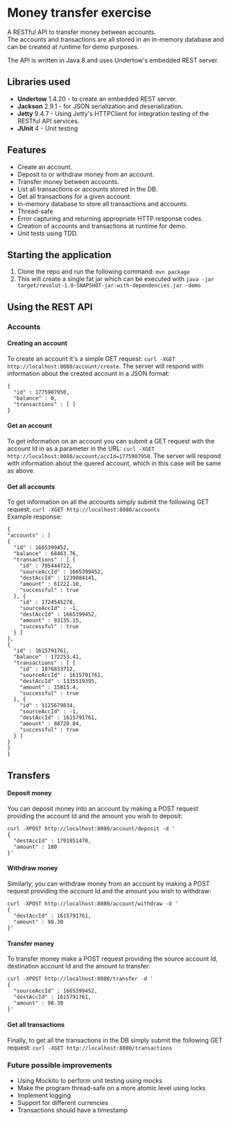 # Money transfer exercise

A RESTful API to transfer money between accounts.  
The accounts and transactions are all stored in an in-memory database and can be created at runtime for demo purposes.  

The API is written in Java 8 and uses Undertow's embedded REST server.

## Libraries used
- **Undertow** 1.4.20 - to create an embedded REST server.
- **Jackson** 2.9.1 - for JSON serialization and deserialization.
- **Jetty** 9.4.7 - Using Jetty's HTTPClient for integration testing of the RESTful API services.
- **JUnit** 4 - Unit testing

## Features
- Create an account.
- Deposit to or withdraw money from an account.
- Transfer money between accounts.
- List all transactions or accounts stored in the DB.
- Get all transactions for a given account.
- In-memory database to store all transactions and accounts.
- Thread-safe
- Error capturing and returning appropriate HTTP response codes.
- Creation of accounts and transactions at runtime for demo.
- Unit tests using TDD.

## Starting the application
1. Clone the repo and run the following command: `mvn package`
2. This will create a single fat jar which can be executed with `java -jar target/revolut-1.0-SNAPSHOT-jar-with-dependencies.jar -demo`

## Using the REST API
### Accounts
#### Creating an account  
To create an account it's a simple GET request: `curl -XGET http://localhost:8080/account/create`.
The server will respond with information about the created account in a JSON format:
```
{
  "id" : 1775907950,
  "balance" : 0,
  "transactions" : [ ]
}
```

#### Get an account
To get information on an account you can submit a GET request with the account Id in as a parameter in the URL: `curl -XGET http://localhost:8080/account/accId=1775907950`.
The server will respond with information about the quered account, which in this case will be same as above.

#### Get all accounts
To get information on all the accounts simply submit the following GET request: `curl -XGET http://localhost:8080/accounts`  
Example response:
```
{
"accounts" : [
{
  "id" : 1665399452,
  "balance" : 68463.76,
  "transactions" : [ {
    "id" : 795444722,
    "sourceAccId" : 1665399452,
    "destAccId" : 1239884141,
    "amount" : 61222.10,
    "successful" : true
  }, {
    "id" : 1724545278,
    "sourceAccId" : -1,
    "destAccId" : 1665399452,
    "amount" : 93135.15,
    "successful" : true
  } ]
},
{
  "id" : 1615791761,
  "balance" : 172253.41,
  "transactions" : [ {
    "id" : 1876833712,
    "sourceAccId" : 1615791761,
    "destAccId" : 1335519395,
    "amount" : 15815.4,
    "successful" : true
  }, {
    "id" : 1125679834,
    "sourceAccId" : -1,
    "destAccId" : 1615791761,
    "amount" : 88728.84,
    "successful" : true
  } ]
}
]
}
```

## Transfers
#### Deposit money
You can deposit money into an account by making a POST request providing the account Id and the amount you wish to deposit:
```
curl -XPOST http://localhost:8080/account/deposit -d '
{
  "destAccId" : 1791851470,
  "amount" : 180
}'
```
#### Withdraw money
Similarly, you can withdraw money from an account by making a POST request providing the account Id and the amount you wish to withdraw:
```
curl -XPOST http://localhost:8080/account/withdraw -d '
{
  "destAccId" : 1615791761,
  "amount" : 98.30
}'
```

#### Transfer money
To transfer money make a POST request providing the source account Id, destination account Id and the amount to transfer:
```
curl -XPOST http://localhost:8080/transfer -d '
{
  "sourceAccId" : 1665399452,
  "destAccId" : 1615791761,
  "amount" : 98.30
}'
```

#### Get all transactions
Finally, to get all the transactions in the DB simply submit the following GET request: `curl -XGET http://localhost:8080/transactions`

### Future possible improvements
- Using Mockito to perform unit testing using mocks
- Make the program thread-safe on a more atomic level using locks
- Implement logging
- Support for different currencies
- Transactions should have a timestamp
